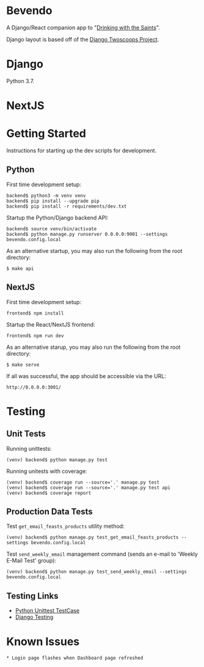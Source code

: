 # Bevendo

A Django/React companion app to "[Drinking with the Saints]".

Django layout is based off of the [Django Twoscoops Project].

# Django

Python 3.7.

# NextJS

# Getting Started

Instructions for starting up the dev scripts for development.

## Python

First time development setup:

    backend$ python3 -m venv venv
    backend$ pip install --upgrade pip
    backend$ pip install -r requirements/dev.txt

Startup the Python/Django backend API:

    backend$ source venv/bin/activate
    backend$ python manage.py runserver 0.0.0.0:9001 --settings bevendo.config.local

As an alternative startup, you may also run the following from the root directory:

    $ make api

## NextJS

First time development setup:

    frontend$ npm install

Startup the React/NextJS frontend:

    frontend$ npm run dev

As an alternative starup, you may also run the following from the root directory:

    $ make serve

If all was successful, the app should be accessible via the URL:

    http://0.0.0.0:3001/

# Testing

## Unit Tests

Running unittests:

    (venv) backend$ python manage.py test

Running unitests with coverage:

    (venv) backend$ coverage run --source='.' manage.py test
    (venv) backend$ coverage run --source='.' manage.py test api
    (venv) backend$ coverage report

## Production Data Tests

Test `get_email_feasts_products` utility method:

    (venv) backend$ python manage.py test_get_email_feasts_products --settings bevendo.config.local

Test `send_weekly_email` management command (sends an e-mail to 'Weekly E-Mail Test' group):

    (venv) backend$ python manage.py test_send_weekly_email --settings bevendo.config.local

## Testing Links

- [Python Unittest TestCase]
- [Django Testing]

# Known Issues

    * Login page flashes when Dashboard page refreshed 

[django twoscoops project]: https://github.com/twoscoops/django-twoscoops-project/
[drinking with the saints]: https://drinkingwiththesaints.com/
[calapi inadiutorium api]: http://calapi.inadiutorium.cz/
[python unittest testcase]: https://docs.python.org/3/library/unittest.html#unittest.TestCase
[django testing]: https://developer.mozilla.org/en-US/docs/Learn/Server-side/Django/Testing
